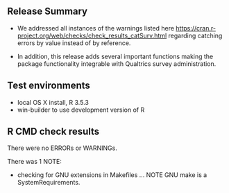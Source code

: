 ## Release Summary
* We addressed all instances of the warnings listed here https://cran.r-project.org/web/checks/check_results_catSurv.html regarding catching errors by value instead of by reference.

* In addition, this release adds several important functions making the package functionality integrable with Qualtrics survey administration.

## Test environments
* local OS X install, R 3.5.3
* win-builder to use development version of R

## R CMD check results
There were no ERRORs or WARNINGs.

There was 1 NOTE:

* checking for GNU extensions in Makefiles ... NOTE GNU make is a SystemRequirements.
